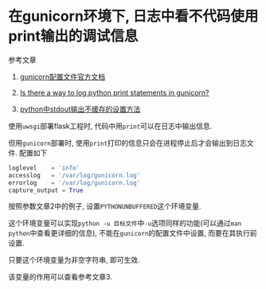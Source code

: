 # 在gunicorn环境下, 日志中看不代码使用print输出的调试信息

参考文章

1. [gunicorn配置文件官方文档](http://docs.gunicorn.org/en/latest/settings.html)

2. [Is there a way to log python print statements in gunicorn?](https://stackoverflow.com/questions/27687867/is-there-a-way-to-log-python-print-statements-in-gunicorn)

3. [python中stdout输出不缓存的设置方法](http://www.jb51.net/article/50508.htm)

使用`uwsgi`部署flask工程时, 代码中用`print`可以在日志中输出信息.

但用`gunicorn`部署时, 使用`print`打印的信息只会在进程停止后才会输出到日志文件. 配置如下

```py
loglevel    = 'info'
accesslog   = '/var/log/gunicorn.log'
errorlog    = '/var/log/gunicorn.log'
capture_output = True
```

按照参数文章2中的例子, 设置`PYTHONUNBUFFERED`这个环境变量.

这个环境变量可以实现`python -u 目标文件`中`-u`选项同样的功能(可以通过`man python`中查看更详细的信息), 不能在`gunicorn`的配置文件中设置, 而要在其执行前设置.

只要这个环境变量为非空字符串, 即可生效.

该变量的作用可以查看参考文章3.